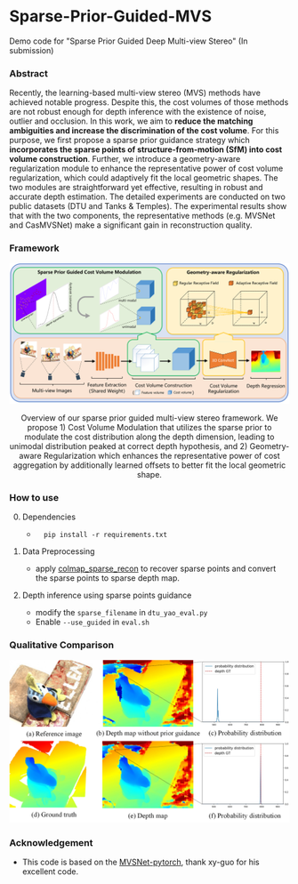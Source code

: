 # Sparse-Prior-Guided-MVS

Demo code for "Sparse Prior Guided Deep Multi-view Stereo" (In submission)

### Abstract

Recently, the learning-based multi-view stereo (MVS) methods have achieved notable progress. Despite this, the cost volumes of those methods are not robust enough for depth inference with the existence of noise, outlier and occlusion. In this work, we aim to **reduce the matching ambiguities and increase the discrimination of the cost volume**. For this purpose, we first propose a sparse prior guidance strategy which **incorporates the sparse points of structure-from-motion (SfM) into cost  volume construction**. Further, we introduce a geometry-aware regularization module to enhance the representative power of cost volume regularization, which could adaptively fit the local geometric shapes. The two modules are straightforward yet effective, resulting in robust and accurate depth estimation. The detailed experiments are conducted on two public datasets (DTU and Tanks & Temples). The experimental results show that with the two components, the representative methods (e.g. MVSNet and CasMVSNet) make a significant gain in reconstruction quality. 

### Framework
![framework](/figures/Sparse_Guided_MVS_Framework_EN.png)
<center> Overview of our sparse prior guided multi-view stereo framework. We propose 1) Cost Volume Modulation that utilizes the sparse prior to modulate the cost distribution along the depth dimension, leading to unimodal distribution peaked at correct depth hypothesis, and 2) Geometry-aware Regularization which enhances the representative power of cost aggregation by additionally learned offsets to better fit the local geometric shape.
</center>

### How to use
0. Dependencies
   + ```   pip install -r requirements.txt   ```
1. Data Preprocessing
   + apply [colmap_sparse_recon](https://github.com/XYZ-qiyh/colmap-sparse-recon) to recover sparse points and convert the sparse points to sparse depth map.

2. Depth inference using sparse points guidance
   + modify the `sparse_filename` in `dtu_yao_eval.py`
   + Enable `--use_guided` in `eval.sh`


### Qualitative Comparison

![depth_results](/figures/depth_results.png)

### Acknowledgement
   + This code is based on the [MVSNet-pytorch](https://github.com/xy-guo/MVSNet_pytorch), thank xy-guo for his excellent code.
